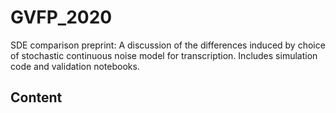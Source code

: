 # GVFP_2020
SDE comparison preprint: A discussion of the differences induced by choice of stochastic continuous noise model for transcription. Includes simulation code and validation notebooks.

## Content
